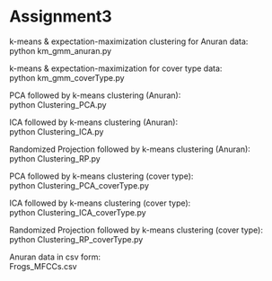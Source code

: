 # Assignment3
k-means & expectation-maximization clustering for Anuran data:      
python km_gmm_anuran.py

k-means & expectation-maximization for cover type data:             
python km_gmm_coverType.py

PCA followed by k-means clustering (Anuran):                        
python Clustering_PCA.py

ICA followed by k-means clustering (Anuran):                        
python Clustering_ICA.py

Randomized Projection followed by k-means clustering (Anuran):      
python Clustering_RP.py

PCA followed by k-means clustering (cover type):                    
python Clustering_PCA_coverType.py

ICA followed by k-means clustering (cover type):                    
python Clustering_ICA_coverType.py

Randomized Projection followed by k-means clustering (cover type):  
python Clustering_RP_coverType.py

Anuran data in csv form:                                            
Frogs_MFCCs.csv
